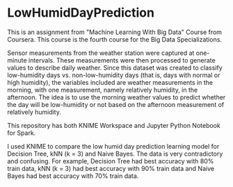 # LowHumidDayPrediction
This is an assignment from "Machine Learning With Big Data" Course from Coursera. This course is the fourth course for the Big Data Specializations.

Sensor measurements from the weather station were captured at one-minute intervals. These measurements were then processed to generate values to describe daily weather. Since this dataset was created to classify low-humidity days vs. non-low-humidity days (that is, days with normal or high humidity), the variables included are weather measurements in the morning, with one measurement, namely relatively humidity, in the afternoon. The idea is to use the morning weather values to predict whether the day will be low-humidity or not based on the afternoon measurement of relatively humidity.

This repository has both KNIME Workspace and Jupyter Python Notebook for Spark.

I used KNIME to compare the low humid day prediction learning model for Decision Tree, kNN (k = 3) and Naive Bayes. The data is very contradictory and confusing. For example, Decision Tree had best accuracy with 80% train data, kNN (k = 3) had best accuracy with 90% train data and Naive Bayes had best accuracy with 70% train data.
